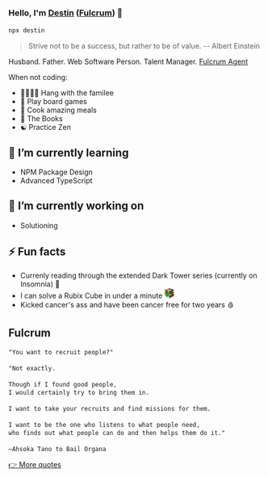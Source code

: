 ### Hello, I'm [Destin](https://destin.io) ([Fulcrum](https://starwars.fandom.com/wiki/Fulcrum)) 👋

```sh
npx destin
```

> Strive not to be a success, but rather to be of value. -- Albert Einstein

Husband. Father. Web Software Person. Talent Manager. [Fulcrum Agent](https://starwars.fandom.com/wiki/Fulcrum)

When not coding:
- 👨‍👩‍👦‍👦 Hang with the familee
- 🎲 Play board games
- 🍝 Cook amazing meals
- 📖 The Books
- ☯️ Practice Zen

## 🌱 I’m currently learning
- NPM Package Design
- Advanced TypeScript

## 🔭 I’m currently working on
- Solutioning

## ⚡️ Fun facts
- Currenly reading through the extended Dark Tower series (currently on Insomnia) 👶
- I can solve a Rubix Cube in under a minute <img src='/cube.png' height='20px' alt='Rubix Cube Image' />
- Kicked cancer's ass and have been cancer free for two years 🩸

## Fulcrum

```
"You want to recruit people?"

"Not exactly. 

Though if I found good people, 
I would certainly try to bring them in. 

I want to take your recruits and find missions for them. 

I want to be the one who listens to what people need,
who finds out what people can do and then helps them do it."

―Ahsoka Tano to Bail Organa
```

[👉 More quotes](https://github.com/destinio/quotes)
